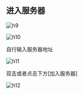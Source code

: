 ## 进入服务器

![h9](https://img2.imgtp.com/2024/05/14/bltMHthI.png)

![h10](https://img2.imgtp.com/2024/05/14/B6OGTtFq.png)

自行输入服务器地址

![h11](https://img2.imgtp.com/2024/05/14/sjuhoSey.png)

双击或者点击下方[加入服务器]

![h12](https://img2.imgtp.com/2024/05/14/qjbDGKDE.png)
